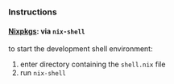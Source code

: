 ### Instructions
#### [Nixpkgs](): via `nix-shell`

to start the development shell environment:
1. enter directory containing the `shell.nix` file
2. run `nix-shell`
